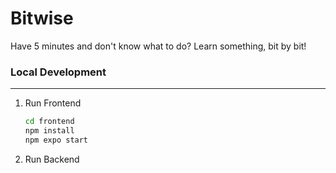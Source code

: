 # Bitwise

Have 5 minutes and don't know what to do? Learn something, bit by bit!

### Local Development

---

1. Run Frontend

   ```bash
   cd frontend
   npm install
   npm expo start
   ```

2. Run Backend
